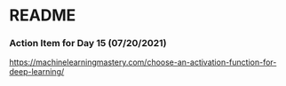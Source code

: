 # README

### Action Item for Day 15 (07/20/2021)
https://machinelearningmastery.com/choose-an-activation-function-for-deep-learning/
